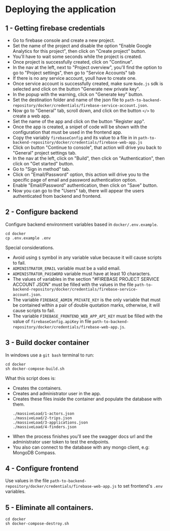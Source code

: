 # Deploying the application

## 1 - Getting firebase credentials

* Go to firebase console and create a new project.
* Set the name of the project and disable the option "Enable Google Analytics for this project", then click on "Create project" button.
* You'll have to wait some seconds while the project is created.
* Once project is successfully created, click on "Continue".
* In the nav at the left, next to "Project overview", you'll find the option to go to "Project settings", then go to "Service Accounts" tab 
* If there is no any service account, youll have to create one.
* Once service account is successfully created, make sure <code>Node.js</code> sdk is selected and click on the button "Generate new private key".
* In the popup with the warning, click on "Generate key" button.
* Set the destination folder and name of the json file to <code>path-to-backend-repository/docker/credentials/firebase-service-account.json</code>.
* Now go to "General" tab, scroll down, and click on the button <code></></code> to create a web app.
* Set the name of the app and click on the button "Register app".
* Once the app is created, a snipet of code will be shown with the configuration that must be used in the frontend app.
* Copy the variably <code>firebaseConfig</code> and its value to a file in in <code>path-to-backend-repository/docker/credentials/firebase-web-app.js</code>
* Click on button "Continue to console", that action will drive you back to "General" project settings tab.
* In the nav at the left, click on "Build", then click on "Authentication", then click on "Get started" button.
* Go to "Sign in method" tab.
* Click on "Email/Password" option, this action will drive you to the specific page of email and password authentication option.
* Enable "Email/Password" authentication, then click on "Save" button.
* Now you can go to the "Users" tab, there will appear the users authenticated from backend and frontend. 

## 2 - Configure backend

Configure backend environment variables based in <code>docker/.env.example</code>.

```
cd docker
cp .env.example .env
```

Special considerations.

* Avoid using <code>$</code> symbol in any variable value because it will cause scripts to fail.
* <code>ADMINISTRATOR_EMAIL</code> variable must be a valid email.
* <code>ADMINISTRATOR_PASSWORD</code> variable must have at least 10 characters.
* The values of variables in the section "#FIREBASE PROJECT SERVICE ACCOUNT JSON" must be filled with the values in the file <code>path-to-backend-repository/docker/credentials/firebase-service-account.json</code>.
* The variable <code>FIREBASE_ADMIN_PRIVATE_KEY</code> is the only variable that must be contained within a pair of double quotation marks, otherwise, it will cause scripts to fail.
* The variable <code>FIREBASE_FRONTEND_WEB_APP_API_KEY</code> must be filled with the value of <code>firebaseConfig.apiKey</code> in file <code>path-to-backend-repository/docker/credentials/firebase-web-app.js</code>.

## 3 - Build docker container

In windows use a <code>git bash</code> terminal to run: 

```
cd docker
sh docker-compose-build.sh
```

What this script does is:

* Creates the containers.
* Creates and administrator user in the app.
* Creates these files inside the container and populate the database with them.
    ```
    ./massiveLoad/1-actors.json
    ./massiveLoad/2-trips.json
    ./massiveLoad/3-applications.json
    ./massiveLoad/4-finders.json
    ```
* When the process finishes you'll see the swagger docs url and the administrator user token to test the endpoints.
* You also can connect to the database with any mongo client, e.g: MongoDB Compass.

## 4 - Configure frontend

Use values in the file <code>path-to-backend-repository/docker/credentials/firebase-web-app.js</code> to set frontend's <code>.env</code> variables.

## 5 - Eliminate all containers.

```
cd docker
sh docker-compose-destroy.sh
```
